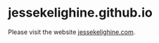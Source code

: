 # jessekelighine.github.io

Please visit the website [jessekelighine.com](https://jessekelighine.com).

